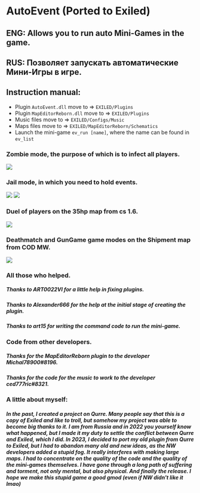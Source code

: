 # AutoEvent (Ported to Exiled)
## ENG: Allows you to run auto Mini-Games in the game.
## RUS: Позволяет запускать автоматические Мини-Игры в игре.

## Instruction manual:
- Plugin ``AutoEvent.dll`` move to => ``EXILED/Plugins``
- Plugin ``MapEditorReborn.dll``  move to => ``EXILED/Plugins``
- Music files move to => ``EXILED/Configs/Music``
- Maps files move to => ``EXILED/MapEditorReborn/Schematics``
- Launch the mini-game ``ev_run [name]``, where the name can be found in ``ev_list``

### Zombie mode, the purpose of which is to infect all players.
![](https://github.com/KoT0XleB/AutoEvent-Exiled/blob/main/Photos/Zombie.png)
### Jail mode, in which you need to hold events.
![](https://github.com/KoT0XleB/AutoEvent-Exiled/blob/main/Photos/Jail.png)
![](https://github.com/KoT0XleB/AutoEvent-Exiled/blob/main/Photos/Jail_Xmf.jpg)
### Duel of players on the 35hp map from cs 1.6.
![](https://github.com/KoT0XleB/AutoEvent-Exiled/blob/main/Photos/35Hp.png)
### Deathmatch and GunGame game modes on the Shipment map from COD MW.
![](https://github.com/KoT0XleB/AutoEvent-Exiled/blob/main/Photos/Shipment.png)

### All those who helped.
##### Thanks to ART0022VI for a little help in fixing plugins.
##### Thanks to Alexander666 for the help at the initial stage of creating the plugin.
##### Thanks to art15 for writing the command code to run the mini-game.

### Code from other developers.
##### Thanks for the MapEditorReborn plugin to the developer Michal78900#8196.
##### Thanks for the code for the music to work to the developer ced777ric#8321.

### A little about myself:
##### In the past, I created a project on Qurre. Many people say that this is a copy of Exiled and like to troll, but somehow my project was able to become big thanks to it. I am from Russia and in 2022 you yourself know what happened, but I made it my duty to settle the conflict between Qurre and Exiled, which I did. In 2023, I decided to port my old plugin from Qurre to Exiled, but I had to abandon many old and new ideas, as the NW developers added a stupid fog. It really interferes with making large maps. I had to concentrate on the quality of the code and the quality of the mini-games themselves. I have gone through a long path of suffering and torment, not only mental, but also physical. And finally the release. I hope we make this stupid game a good gmod (even if NW didn't like it lmao)
